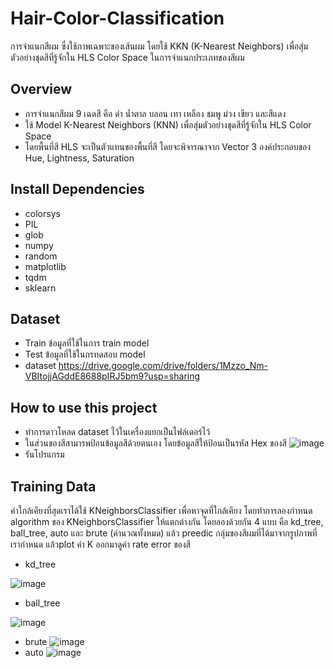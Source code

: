 # Hair-Color-Classification
   การจำแนกสีผม ซึ่งใช้ภาพเฉพาะของเส้นผม โดยใช้ KKN (K-Nearest Neighbors) เพื่อสุ่มตัวอย่างชุดสีที่รู้จักใน HLS Color Space ในการจำแนกประเภทของสีผม
## Overview
   - การจำแนกสีผม 9 เฉดสี คือ ดำ น้ำตาล บลอน เทา เหลือง ชมพู ม่วง เขียว และสีแดง
   - ใช้ Model K-Nearest Neighbors (KNN)  เพื่อสุ่มตัวอย่างชุดสีที่รู้จักใน HLS Color Space
   - โดยพื้นที่สี HLS จะเป็นตัวแทนของพื้นที่สี โดยจะพิจารณาจาก Vector 3 องค์ประกอบของ Hue, Lightness, Saturation 
## Install Dependencies
   - colorsys 
   - PIL 
   - glob
   - numpy
   - random 
   - matplotlib 
   - tqdm
   - sklearn
 ## Dataset
   - Train ข้อมูลที่ใช้ในการ train model
   - Test ข้อมูลที่ใช้ในกรทดสอบ model
   - dataset https://drive.google.com/drive/folders/1Mzzo_Nm-VBItojjAGddE8688pIRJ5bm9?usp=sharing
 ## How to use this project
   - ทำการดาวโหลด dataset ไว้ในเครื่องแยกเป็นไฟล์เดอร์ไว้
   - ในส่วนของสีสามารพป้อนข้อมูลสีด้วยตนเอง โดยข้อมูลสีให้ป้อนเป็นรหัส Hex ของสี 
![image](https://user-images.githubusercontent.com/96693271/147456304-a13e4fe3-7c98-4c4c-ae21-53769fb0f334.png)
   - รันโปรแกรม 
 ## Training Data
   ค่าใกล้เคียงที่สุดเราได้ใช้ KNeighborsClassifier เพื่อหาจุดที่ใกล้เคียง โดยทำการลองกำหนด algorithm ของ KNeighborsClassifier ให้แตกต่างกัน โดยลองด้วยกัน 4 แบบ คือ kd_tree, ball_tree, auto และ brute (คำนวณทั้งหมด) แล้ว preedic กลุ่มของสีผมที่ได้มาจากรูปภาพที่เรากำหนด แล้วplot ค่า K ออกมาดูค่า rate error ของสี
   - kd_tree
   
   ![image](https://user-images.githubusercontent.com/96693271/147456828-01fbaf7c-9830-47d9-afa5-a82c05d79c27.png)
   
   - ball_tree

![image](https://user-images.githubusercontent.com/96693271/147456966-c87516c3-4d4a-4d51-896b-982b4fb0b92b.png)
   - brute
![image](https://user-images.githubusercontent.com/96693271/147457067-e29df347-0e22-41c3-9c9d-3191e66abdaf.png)
   - auto
   ![image](https://user-images.githubusercontent.com/96693271/147457033-17dfa945-24e1-48d5-831c-326da182747a.png)







